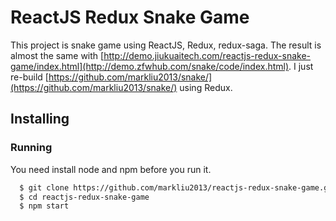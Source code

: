 # ReactJS Redux Snake Game
This project is snake game using ReactJS, Redux, redux-saga. The result is almost the same with
[http://demo.jiukuaitech.com/reactjs-redux-snake-game/index.html](http://demo.zfwhub.com/snake/code/index.html).
I just re-build [https://github.com/markliu2013/snake/](https://github.com/markliu2013/snake/) using Redux.

## Installing

### Running
You need install node and npm before you run it.

```sh
  $ git clone https://github.com/markliu2013/reactjs-redux-snake-game.git
  $ cd reactjs-redux-snake-game
  $ npm start
```
